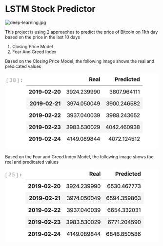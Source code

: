# LSTM Stock Predictor

![deep-learning.jpg](Images/deep-learning.jpg)

This project is using 2 approaches to predict the price of Bitcoin on 11th day based on the price in the last 10 days

1) Closing Price Model
2) Fear And Greed Index

Based on the Closing Price Model, the following image shows the real and predicated values

![losingpricemodelprediction.png](Images/closingpricemodelprediction.png)


Based on the Fear and Greed Index Model, the following image shows the real and predicated values

![FNGPrediction.png](Images/FNGPrediction.png)